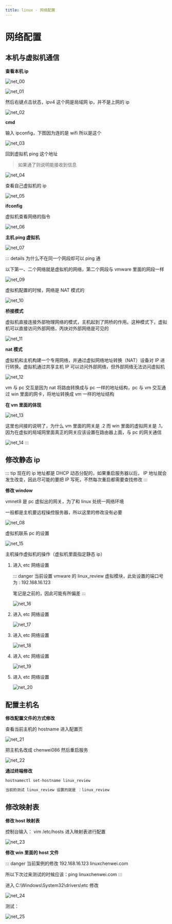```yaml
---
title: linux - 网络配置
---
```


# 网络配置

## 本机与虚拟机通信

**查看本机 ip**

![net_00](../img/network/net_00.png)

![net_01](../img/network/net_01.png)

然后右键点击状态，ipv4 这个网是局域网 ip，并不是上网的 ip

![net_02](../img/network/net_02.png)

**cmd**

输入 ipconfig，下图因为连的是 wifi 所以是这个

![net_03](../img/network/net_03.png)

回到虚拟机 ping 这个地址

> 如果通了则说明能接收到信息

![net_04](../img/network/net_04.png)

查看自己虚拟机的 ip

![net_05](../img/network/net_05.png)

**ifconfig**

虚拟机查看网络的指令

![net_06](../img/network/net_06.png)

**主机 ping 虚拟机**

![net_07](../img/network/net_07.png)

::: details 为什么不在同一个网段却可以 ping 通

以下第一、二个网络就是虚拟机的网络，第二个网段与 vmware 里面的网段一样

![net_09](../img/network/net_09.png)

虚拟机配置的时候，网络是 NAT 模式的

![net_10](../img/network/net_10.png)

**桥接模式**

虚拟机直接连接外部物理网络的模式，主机起到了网桥的作用。这种模式下，虚拟机可以直接访问外部网络，丙炔对外部网络是可见的

![net_11](../img/network/net_11.png)

**nat 模式**

虚拟机和主机构建一个专用网络，并通过虚拟网络地址转换（NAT）设备对 IP 进行转换。虚拟机通过共享主机 IP 可以访问外部网络，但外部网络无法访问虚拟机

![net_12](../img/network/net_12.png)

vm 与 pc 交互是因为 nat 将路由转换成与 pc 一样的地址结构，pc 与 vm 交互通过 win 里面的网卡，将地址转换成 vm 一样的地址结构

**在 vm 里面的体现**

![net_13](../img/network/net_13.png)

这里也间接的说明了，为什么 vm 里面的网关是 .2 而 win 里面的虚拟网关是 .1，因为在虚拟的局域网里面真正的网关应该设置在路由器上面，与 pc 的网关通信

![net_14](../img/network/net_14.png)
:::

## 修改静态 ip

::: tip
现在的 ip 地址都是 DHCP 动态分配的，如果重启服务器以后， IP 地址就会发生改变，因此尽可能的要把 IP 写死，不然每次重启都需要查找修改
:::

**修改 window**

vmnet8 是 pc 虚拟出的网关，为了和 linux 处统一网络环境

一般都是主机要远程操控服务器，所以这里的修改没有必要

![net_08](../img/network/net_08.png)

虚拟机联系 pc 的设置

![net_15](../img/network/net_15.png)

主机操作虚拟机的操作（虚拟机里面指定静态 ip）

1. 进入 etc 网络设置

   ::: danger 当前设置
   vmware 的 linux_review 虚拟模块，此处设置的端口号为 : 192.168.16.123

   笔记是之前的，因此可能有所偏差
   :::

   ![net_16](../img/network/net_16.png)

2. 进入 etc 网络设置

   ![net_17](../img/network/net_17.png)

3. 进入 etc 网络设置

   ![net_18](../img/network/net_18.png)

4. 进入 etc 网络设置

   ![net_19](../img/network/net_19.png)

5. 进入 etc 网络设置

   ![net_20](../img/network/net_20.png)

## 配置主机名

**修改配置文件的方式修改**

查看当前主机的 hostname 进入配置页

![net_21](../img/network/net_21.png)

把主机名改成 chenwei086 然后重启服务

![net_22](../img/network/net_22.png)

**通过终端修改**

```bash
hostnamectl set-hostname linux_review

当前的测试 linux_review 设置的就是 ：linux_review
```

## 修改映射表

**修改 host 映射表**

控制台输入： vim /etc/hosts 进入映射表进行配置

![net_23](../img/network/net_23.png)

**修改 win 里面的 host 文件**

::: danger 当前案例的修改
192.168.16.123 linuxchenwei.com

所以下次过来测试的时候应该：ping linuxchenwei.com
:::

进入 C:\Windows\System32\drivers\etc 修改

![net_24](../img/network/net_24.png)

测试：

![net_25](../img/network/net_25.png)
